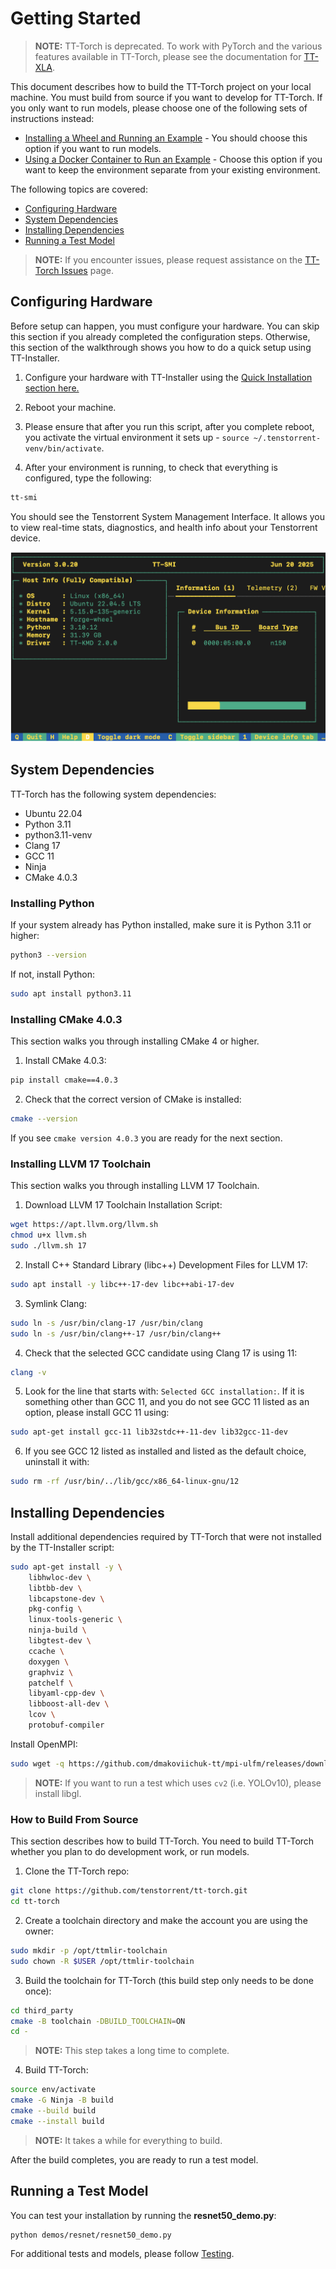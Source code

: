 # Getting Started

> **NOTE:** TT-Torch is deprecated. To work with PyTorch and the various features available in TT-Torch, please see the documentation for [TT-XLA](https://github.com/tenstorrent/tt-xla/blob/main/README.md).

This document describes how to build the TT-Torch project on your local machine. You must build from source if you want to develop for TT-Torch. If you only want to run models, please choose one of the following sets of instructions instead:
* [Installing a Wheel and Running an Example](getting_started.md) - You should choose this option if you want to run models.
* [Using a Docker Container to Run an Example](getting_started_docker.md) - Choose this option if you want to keep the environment separate from your existing environment.

The following topics are covered:

* [Configuring Hardware](#configuring-hardware)
* [System Dependencies](#system-dependencies)
* [Installing Dependencies](#installing-dependencies)
* [Running a Test Model](#running-a-test-model)

> **NOTE:** If you encounter issues, please request assistance on the
>[TT-Torch Issues](https://github.com/tenstorrent/tt-torch/issues) page.

## Configuring Hardware
Before setup can happen, you must configure your hardware. You can skip this section if you already completed the configuration steps. Otherwise, this section of the walkthrough shows you how to do a quick setup using TT-Installer.

1. Configure your hardware with TT-Installer using the [Quick Installation section here.](https://docs.tenstorrent.com/getting-started/README.html#quick-installation)

2. Reboot your machine.

3. Please ensure that after you run this script, after you complete reboot, you activate the virtual environment it sets up - ```source ~/.tenstorrent-venv/bin/activate```.

4. After your environment is running, to check that everything is configured, type the following:

```bash
tt-smi
```

You should see the Tenstorrent System Management Interface. It allows you to view real-time stats, diagnostics, and health info about your Tenstorrent device.

![TT-SMI](./imgs/tt_smi.png)

## System Dependencies

TT-Torch has the following system dependencies:
* Ubuntu 22.04
* Python 3.11
* python3.11-venv
* Clang 17
* GCC 11
* Ninja
* CMake 4.0.3

### Installing Python
If your system already has Python installed, make sure it is Python 3.11 or higher:

```bash
python3 --version
```

If not, install Python:

```bash
sudo apt install python3.11
```

### Installing CMake 4.0.3
This section walks you through installing CMake 4 or higher.

1. Install CMake 4.0.3:

```bash
pip install cmake==4.0.3
```

2. Check that the correct version of CMake is installed:

```bash
cmake --version
```

If you see ```cmake version 4.0.3``` you are ready for the next section.

### Installing LLVM 17 Toolchain
This section walks you through installing LLVM 17 Toolchain.

1. Download LLVM 17 Toolchain Installation Script:

```bash
wget https://apt.llvm.org/llvm.sh
chmod u+x llvm.sh
sudo ./llvm.sh 17
```

2. Install C++ Standard Library (libc++) Development Files for LLVM 17:

```bash
sudo apt install -y libc++-17-dev libc++abi-17-dev
```

3. Symlink Clang:

```bash
sudo ln -s /usr/bin/clang-17 /usr/bin/clang
sudo ln -s /usr/bin/clang++-17 /usr/bin/clang++
```

4. Check that the selected GCC candidate using Clang 17 is using 11:

```bash
clang -v
```

5. Look for the line that starts with: `Selected GCC installation:`. If it is something other than GCC 11, and you do not see GCC 11 listed as an option, please install GCC 11 using:

```bash
sudo apt-get install gcc-11 lib32stdc++-11-dev lib32gcc-11-dev
```

6. If you see GCC 12 listed as installed and listed as the default choice, uninstall it with:

```bash
sudo rm -rf /usr/bin/../lib/gcc/x86_64-linux-gnu/12
```

## Installing Dependencies

Install additional dependencies required by TT-Torch that were not installed by the TT-Installer script:

```bash
sudo apt-get install -y \
    libhwloc-dev \
    libtbb-dev \
    libcapstone-dev \
    pkg-config \
    linux-tools-generic \
    ninja-build \
    libgtest-dev \
    ccache \
    doxygen \
    graphviz \
    patchelf \
    libyaml-cpp-dev \
    libboost-all-dev \
    lcov \
    protobuf-compiler
```

Install OpenMPI:

```bash
sudo wget -q https://github.com/dmakoviichuk-tt/mpi-ulfm/releases/download/v5.0.7-ulfm/openmpi-ulfm_5.0.7-1_amd64.deb -O /tmp/openmpi-ulfm.deb && sudo apt install /tmp/openmpi-ulfm.deb
```

>**NOTE:** If you want to run a test which uses `cv2` (i.e. YOLOv10), please install libgl.


### How to Build From Source
This section describes how to build TT-Torch. You need to build TT-Torch whether you plan to do development work, or run models.

1. Clone the TT-Torch repo:

```bash
git clone https://github.com/tenstorrent/tt-torch.git
cd tt-torch
```

2. Create a toolchain directory and make the account you are using the owner:

```bash
sudo mkdir -p /opt/ttmlir-toolchain
sudo chown -R $USER /opt/ttmlir-toolchain
```

3. Build the toolchain for TT-Torch (this build step only needs to be done once):

```bash
cd third_party
cmake -B toolchain -DBUILD_TOOLCHAIN=ON
cd -
```

>**NOTE:** This step takes a long time to complete.

4. Build TT-Torch:

```bash
source env/activate
cmake -G Ninja -B build
cmake --build build
cmake --install build
```

>**NOTE:** It takes a while for everything to build.

After the build completes, you are ready to run a test model.

## Running a Test Model
You can test your installation by running the **resnet50_demo.py**:

```bash
python demos/resnet/resnet50_demo.py
```

For additional tests and models, please follow [Testing](test.md).
